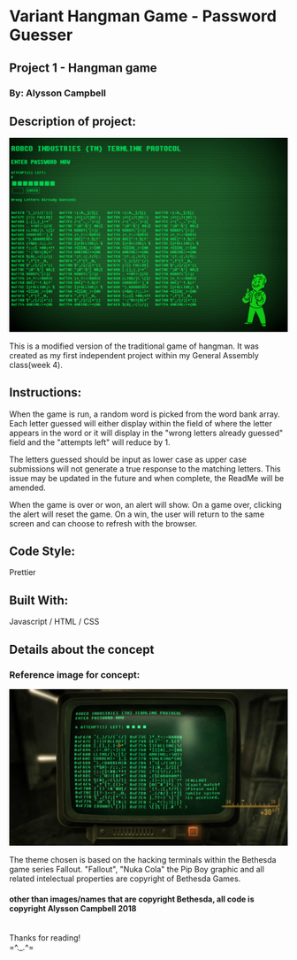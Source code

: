 # Variant Hangman Game - Password Guesser

## Project 1 - Hangman game

### By: Alysson Campbell

## Description of project:

![](/images/screenshot.png)

This is a modified version of the traditional game of hangman. It was created as my first independent project within my General Assembly class(week 4).

## Instructions:

When the game is run, a random word is picked from the word bank array.
Each letter guessed will either display within the field of where the letter appears in the word or it will display in the "wrong letters already guessed" field and the "attempts left" will reduce by 1.

The letters guessed should be input as lower case as upper case submissions will not generate a true response to the matching letters.
This issue may be updated in the future and when complete, the ReadMe will be amended.

When the game is over or won, an alert will show. On a game over, clicking the alert will reset the game. On a win, the user will return to the same screen and can choose to refresh with the browser.

## Code Style:

Prettier

## Built With:

Javascript / HTML / CSS

## Details about the concept

### Reference image for concept:

![](/images/reference.jpg)

The theme chosen is based on the hacking terminals within the Bethesda game series Fallout. "Fallout", "Nuka Cola" the Pip Boy graphic and all related intelectual properties are copyright of Bethesda Games.

#### other than images/names that are copyright Bethesda, all code is copyright Alysson Campbell 2018

<br>Thanks for reading!<br>
=^.\_.^=
